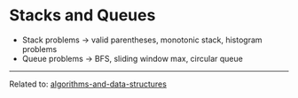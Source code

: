 # Stacks and Queues

* Stack problems → valid parentheses, monotonic stack, histogram problems
* Queue problems → BFS, sliding window max, circular queue


<hr>

Related to: [algorithms-and-data-structures](../algorithms-and-data-structures)
